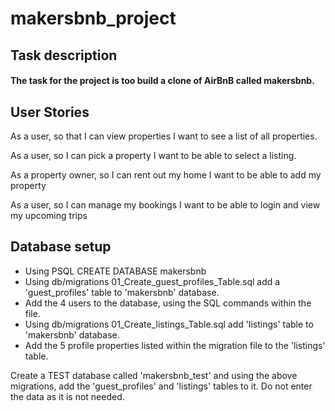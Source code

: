 # makersbnb_project

## Task description
#### The task for the project is too build a clone of AirBnB called makersbnb. 

## User Stories 
As a user,
so that I can view properties
I want to see a list of all properties.

As a user,
so I can pick a property
I want to be able to select a listing.

As a property owner,
so I can rent out my home
I want to be able to add my property

As a user,
so I can manage my bookings
I want to be able to login and view my upcoming trips


## Database setup
- Using PSQL CREATE DATABASE makersbnb
- Using db/migrations 01_Create_guest_profiles_Table.sql add a 'guest_profiles' table to 'makersbnb' database.
- Add the 4 users to the database, using the SQL commands within the file.
- Using db/migrations 01_Create_listings_Table.sql add 'listings' table to 'makersbnb' database.
- Add the 5 profile properties listed within the migration file to the 'listings' table.

Create a TEST database called 'makersbnb_test' and using the above migrations, add the 'guest_profiles' and 'listings' tables to it. Do not enter the data as it is not needed.

